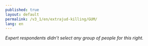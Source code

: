 ```yaml
---
published: true
layout: default
permalink: /v3_1/en/extrajud-killing/GUM/
lang: en
---
```

_Expert respondents didn’t select any group of people for this right._
